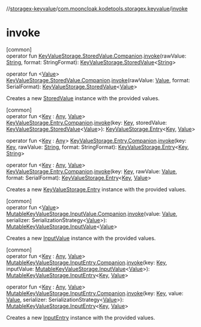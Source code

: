 //[storagex-keyvalue](../../index.md)/[com.mooncloak.kodetools.storagex.keyvalue](index.md)/[invoke](invoke.md)

# invoke

[common]\
operator fun [KeyValueStorage.StoredValue.Companion](-key-value-storage/-stored-value/-companion/index.md).[invoke](invoke.md)(rawValue: [String](https://kotlinlang.org/api/latest/jvm/stdlib/kotlin/-string/index.html), format: StringFormat): [KeyValueStorage.StoredValue](-key-value-storage/-stored-value/index.md)&lt;[String](https://kotlinlang.org/api/latest/jvm/stdlib/kotlin/-string/index.html)&gt;

operator fun &lt;[Value](invoke.md)&gt; [KeyValueStorage.StoredValue.Companion](-key-value-storage/-stored-value/-companion/index.md).[invoke](invoke.md)(rawValue: [Value](invoke.md), format: SerialFormat): [KeyValueStorage.StoredValue](-key-value-storage/-stored-value/index.md)&lt;[Value](invoke.md)&gt;

Creates a new [StoredValue](-key-value-storage/-stored-value/index.md) instance with the provided values.

[common]\
operator fun &lt;[Key](invoke.md) : [Any](https://kotlinlang.org/api/latest/jvm/stdlib/kotlin/-any/index.html), [Value](invoke.md)&gt; [KeyValueStorage.Entry.Companion](-key-value-storage/-entry/-companion/index.md).[invoke](invoke.md)(key: [Key](invoke.md), storedValue: [KeyValueStorage.StoredValue](-key-value-storage/-stored-value/index.md)&lt;[Value](invoke.md)&gt;): [KeyValueStorage.Entry](-key-value-storage/-entry/index.md)&lt;[Key](invoke.md), [Value](invoke.md)&gt;

operator fun &lt;[Key](invoke.md) : [Any](https://kotlinlang.org/api/latest/jvm/stdlib/kotlin/-any/index.html)&gt; [KeyValueStorage.Entry.Companion](-key-value-storage/-entry/-companion/index.md).[invoke](invoke.md)(key: [Key](invoke.md), rawValue: [String](https://kotlinlang.org/api/latest/jvm/stdlib/kotlin/-string/index.html), format: StringFormat): [KeyValueStorage.Entry](-key-value-storage/-entry/index.md)&lt;[Key](invoke.md), [String](https://kotlinlang.org/api/latest/jvm/stdlib/kotlin/-string/index.html)&gt;

operator fun &lt;[Key](invoke.md) : [Any](https://kotlinlang.org/api/latest/jvm/stdlib/kotlin/-any/index.html), [Value](invoke.md)&gt; [KeyValueStorage.Entry.Companion](-key-value-storage/-entry/-companion/index.md).[invoke](invoke.md)(key: [Key](invoke.md), rawValue: [Value](invoke.md), format: SerialFormat): [KeyValueStorage.Entry](-key-value-storage/-entry/index.md)&lt;[Key](invoke.md), [Value](invoke.md)&gt;

Creates a new [KeyValueStorage.Entry](-key-value-storage/-entry/index.md) instance with the provided values.

[common]\
operator fun &lt;[Value](invoke.md)&gt; [MutableKeyValueStorage.InputValue.Companion](-mutable-key-value-storage/-input-value/-companion/index.md).[invoke](invoke.md)(value: [Value](invoke.md), serializer: SerializationStrategy&lt;[Value](invoke.md)&gt;): [MutableKeyValueStorage.InputValue](-mutable-key-value-storage/-input-value/index.md)&lt;[Value](invoke.md)&gt;

Creates a new [InputValue](-mutable-key-value-storage/-input-value/index.md) instance with the provided values.

[common]\
operator fun &lt;[Key](invoke.md) : [Any](https://kotlinlang.org/api/latest/jvm/stdlib/kotlin/-any/index.html), [Value](invoke.md)&gt; [MutableKeyValueStorage.InputEntry.Companion](-mutable-key-value-storage/-input-entry/-companion/index.md).[invoke](invoke.md)(key: [Key](invoke.md), inputValue: [MutableKeyValueStorage.InputValue](-mutable-key-value-storage/-input-value/index.md)&lt;[Value](invoke.md)&gt;): [MutableKeyValueStorage.InputEntry](-mutable-key-value-storage/-input-entry/index.md)&lt;[Key](invoke.md), [Value](invoke.md)&gt;

operator fun &lt;[Key](invoke.md) : [Any](https://kotlinlang.org/api/latest/jvm/stdlib/kotlin/-any/index.html), [Value](invoke.md)&gt; [MutableKeyValueStorage.InputEntry.Companion](-mutable-key-value-storage/-input-entry/-companion/index.md).[invoke](invoke.md)(key: [Key](invoke.md), value: [Value](invoke.md), serializer: SerializationStrategy&lt;[Value](invoke.md)&gt;): [MutableKeyValueStorage.InputEntry](-mutable-key-value-storage/-input-entry/index.md)&lt;[Key](invoke.md), [Value](invoke.md)&gt;

Creates a new [InputEntry](-mutable-key-value-storage/-input-entry/index.md) instance with the provided values.
